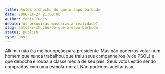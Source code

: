 ```yaml
---
title: Antes o chuchu do que o sapo barbudo
date: 2006-10-27 21:00:00
author: fabio.funes
debate: As pesquisas mascaram a realidade?
slug: antes-o-chuchu-do-que-o-sapo-barbudo
status: publish 
type: post
---
```


Alkimin não é a melhor opção para presidente. Mas não podemos votar num homem que nunca trabalhou, que traiu seus companheiros (vide PSOL) e que debocha e rouba a classe média de seu país. Seus votos estão sendo comprados com uma esmola imoral. Não podemos aceitar isso.
